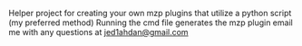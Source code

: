 Helper project for creating your own mzp plugins that utilize a python script (my preferred method)
Running the cmd file generates the mzp plugin 
email me with any questions at jed1ahdan@gmail.com
